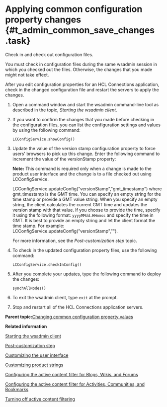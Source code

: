 # Applying common configuration property changes {#t_admin_common_save_changes .task}

Check in and check out configuration files.

You must check in configuration files during the same wsadmin session in which you checked out the files. Otherwise, the changes that you made might not take effect.

After you edit configuration properties for an HCL Connections application, check in the changed configuration file and restart the servers to apply the changes.

1.  Open a command window and start the wsadmin command-line tool as described in the topic, *Starting the wsadmin client*.

2.  If you want to confirm the changes that you made before checking in the configuration files, you can list the configuration settings and values by using the following command:

    ```
    LCConfigService.showConfig()
    ```

3.  Update the value of the version stamp configuration property to force users' browsers to pick up this change. Enter the following command to increment the value of the versionStamp property:

    **Note:** This command is required only when a change is made to the product user interface and the change is to a file checked out using LCConfigService.

    LCConfigService.updateConfig\("versionStamp","gmt\_timestamp"\) where gmt\_timestamp is the GMT time. You can specify an empty string for the time stamp or provide a GMT value string. When you specify an empty string, the client calculates the current GMT time and updates the version stamp with that value. If you choose to provide the time, specify it using the following format: `yyyyMMdd.HHmmss` and specify the time in GMT. It is best to provide an empty string and let the client format the time stamp. For example: LCConfigService.updateConfig\("versionStamp",""\).

    For more information, see the *Post-customization step* topic.

4.  To check in the updated configuration property files, use the following command:

    ```
    LCConfigService.checkInConfig()
    ```

5.  After you complete your updates, type the following command to deploy the changes:

    ```
    synchAllNodes()
    ```

6.  To exit the wsadmin client, type `exit` at the prompt.

7.  Stop and restart all of the HCL Connections application servers.


**Parent topic:**[Changing common configuration property values](../admin/t_admin_common_changing_config.md)

**Related information**  


[Starting the wsadmin client](../admin/t_admin_wsadmin_starting.md)

[Post-customization step](../customize/t_admin_common_customize_postreq.md)

[Customizing the user interface](../customize/t_admin_common_customize_main.md)

[Customizing product strings](../customize/t_customize_strings_global.md)

[Configuring the active content filter for Blogs, Wikis, and Forums](../secure/t_sec_change_acf_config.md)

[Configuring the active content filter for Activities, Communities, and Bookmarks](../secure/t_sec_change_acf_config_ckeditor.md)

[Turning off active content filtering](../secure/t_admin_common_turn_off_filter.md)

